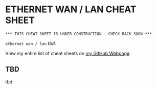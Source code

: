 # ETHERNET WAN / LAN CHEAT SHEET

```
*** THIS CHEAT SHEET IS UNDER CONSTRUCTION - CHECK BACK SOON ***
```

`ethernet wan / lan` _tbd._

View my entire list of cheat sheets on
[my GitHub Webpage](https://jeffdecola.github.io/my-cheat-sheets/).

## TBD

tbd

